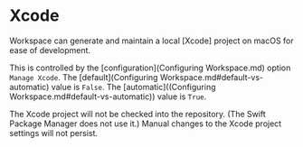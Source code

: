 <!--
 Xcode.md
 
 This source file is part of the Workspace open source project.
 
 Copyright ©2017 Jeremy David Giesbrecht and the Workspace contributors.
 
 Soli Deo gloria
 
 Licensed under the Apache License, Version 2.0
 See http://www.apache.org/licenses/LICENSE-2.0 for licence information.
 -->

# Xcode

Workspace can generate and maintain a local [Xcode] project on macOS for ease of development.

This is controlled by the [configuration](Configuring Workspace.md) option `Manage Xcode`. The [default](Configuring Workspace.md#default-vs-automatic) value is `False`. The [automatic]((Configuring Workspace.md#default-vs-automatic)) value is `True`.

The Xcode project will not be checked into the repository. (The Swift Package Manager does not use it.) Manual changes to the Xcode project settings will not persist.
